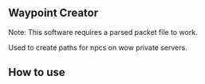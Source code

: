 ## Waypoint Creator

Note: This software requires a parsed packet file to work.

Used to create paths for npcs on wow private servers.

## How to use

